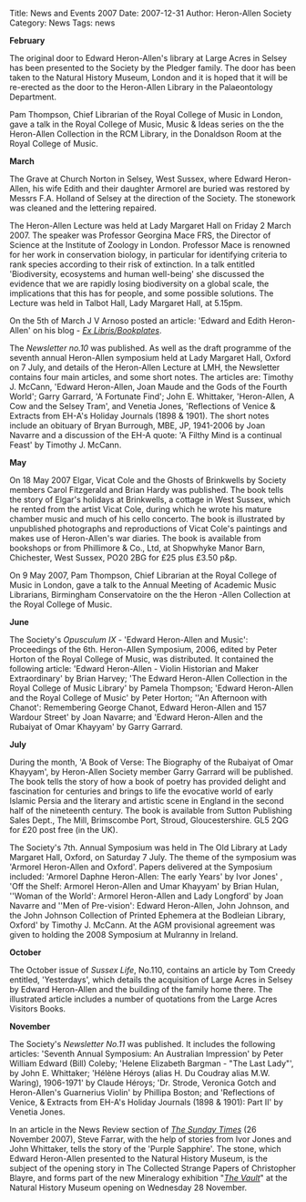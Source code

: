 Title: News and Events 2007
Date: 2007-12-31
Author: Heron-Allen Society
Category: News
Tags: news

**February**

The original door to Edward Heron-Allen's library at Large Acres in Selsey has been presented to the Society by the Pledger family. The door has been taken to the Natural History Museum, London and it is hoped that it will be re-erected as the door to the Heron-Allen Library in the Palaeontology Department.

Pam Thompson, Chief Librarian of the Royal College of Music in London, gave a talk in the Royal College of Music, Music & Ideas series on the the Heron-Allen Collection in the RCM Library, in the Donaldson Room at the Royal College of Music.

**March**

The Grave at Church Norton in Selsey, West Sussex, where Edward Heron-Allen, his wife Edith and their daughter Armorel are buried was restored by Messrs F.A. Holland of Selsey at the direction of the Society. The stonework was cleaned and the lettering repaired.

The Heron-Allen Lecture was held at Lady Margaret Hall on Friday 2 March 2007. The speaker was Professor Georgina Mace FRS, the Director of Science at the Institute of Zoology in London. Professor Mace is renowned for her work in conservation biology, in particular for identifying criteria to rank species according to their risk of extinction. In a talk entitled 'Biodiversity, ecosystems and human well-being' she discussed the evidence that we are rapidly losing biodiversity on a global scale, the implications that this has for people, and some possible solutions. The Lecture was held in Talbot Hall, Lady Margaret Hall, at 5.15pm.

On the 5th of March J V Arnoso posted an article: 'Edward and Edith Heron-Allen' on his blog - [*Ex Libris/Bookplates*](http://bookplate-jvarnoso.blogspot.com/2007_03_01_archive.html).

The *Newsletter no.10* was published. As well as the draft programme of the seventh annual Heron-Allen symposium held at Lady Margaret Hall, Oxford on 7 July, and details of the Heron-Allen Lecture at LMH, the Newsletter contains four main articles, and some short notes. The articles are: Timothy J. McCann, 'Edward Heron-Allen, Joan Maude and the Gods of the Fourth World'; Garry Garrard, 'A Fortunate Find'; John E. Whittaker, 'Heron-Allen, A Cow and the Selsey Tram', and Venetia Jones, 'Reflections of Venice & Extracts from EH-A's Holiday Journals (1898 & 1901). The short notes include an obituary of Bryan Burrough, MBE, JP, 1941-2006 by Joan Navarre and a discussion of the EH-A quote: 'A Filthy Mind is a continual Feast' by Timothy J. McCann.

**May**

On 18 May 2007 Elgar, Vicat Cole and the Ghosts of Brinkwells by Society members Carol Fitzgerald and Brian Hardy was published. The book tells the story of Elgar's holidays at Brinkwells, a cottage in West Sussex, which he rented from the artist Vicat Cole, during which he wrote his mature chamber music and much of his cello concerto. The book is illustrated by unpublished photographs and reproductions of Vicat Cole's paintings and makes use of Heron-Allen's war diaries. The book is available from bookshops or from Phillimore & Co., Ltd, at Shopwhyke Manor Barn, Chichester, West Sussex, PO20 2BG for £25 plus £3.50 p&p.

On 9 May 2007, Pam Thompson, Chief Librarian at the Royal College of Music in London, gave a talk to the Annual Meeting of Academic Music Librarians, Birmingham Conservatoire on the the Heron -Allen Collection at the Royal College of Music.

**June**

The Society's *Opusculum IX* - 'Edward Heron-Allen and Music': Proceedings of the 6th. Heron-Allen Symposium, 2006, edited by Peter Horton of the Royal College of Music, was distributed. It contained the following article: 'Edward Heron-Allen - Violin Historian and Maker Extraordinary' by Brian Harvey; 'The Edward Heron-Allen Collection in the Royal College of Music Library' by Pamela Thompson; 'Edward Heron-Allen and the Royal College of Music' by Peter Horton; ''An Afternoon with Chanot': Remembering George Chanot, Edward Heron-Allen and 157 Wardour Street' by Joan Navarre; and 'Edward Heron-Allen and the Rubaiyat of Omar Khayyam' by Garry Garrard.

**July**

During the month, 'A Book of Verse: The Biography of the Rubaiyat of Omar Khayyam', by Heron-Allen Society member Garry Garrard will be published. The book tells the story of how a book of poetry has provided delight and fascination for centuries and brings to life the evocative world of early Islamic Persia and the literary and artistic scene in England in the second half of the nineteenth century. The book is available from Sutton Publishing Sales Dept., The Mill, Brimscombe Port, Stroud, Gloucestershire. GL5 2QG for £20 post free (in the UK).

The Society's 7th. Annual Symposium was held in The Old Library at Lady Margaret Hall, Oxford, on Saturday 7 July. The theme of the symposium was 'Armorel Heron-Allen and Oxford'. Papers delivered at the Symposium included: 'Armorel Daphne Heron-Allen: The early Years' by Ivor Jones' , 'Off the Shelf: Armorel Heron-Allen and Umar Khayyam' by Brian Hulan, ''Woman of the World': Armorel Heron-Allen and Lady Longford' by Joan Navarre and ''Men of Pre-vision': Edward Heron-Allen, John Johnson, and the John Johnson Collection of Printed Ephemera at the Bodleian Library, Oxford' by Timothy J. McCann. At the AGM provisional agreement was given to holding the 2008 Symposium at Mulranny in Ireland.

**October**

The October issue of *Sussex Life*, No.110, contains an article by Tom Creedy entitled, 'Yesterdays', which details the acquisition of Large Acres in Selsey by Edward Heron-Allen and the building of the family home there. The illustrated article includes a number of quotations from the Large Acres Visitors Books.

**November**

The Society's *Newsletter No.11* was published. It includes the following articles: 'Seventh Annual Symposium: An Australian Impression' by Peter William Edward (Bill) Coleby; 'Helene Elizabeth Bargman - "The Last Lady"', by John E. Whittaker; 'Hélène Héroys (alias H. Du Coudray alias M.W. Waring), 1906-1971' by Claude Héroys; 'Dr. Strode, Veronica Gotch and Heron-Allen's Guarnerius Violin' by Phillipa Boston; and 'Reflections of Venice, & Extracts from EH-A's Holiday Journals (1898 & 1901): Part II' by Venetia Jones.

In an article in the News Review section of [*The Sunday Times*](http://www.thesundaytimes.co.uk/sto/news/uk_news/article75881.ece) (26 November 2007), Steve Farrar, with the help of stories from Ivor Jones and John Whittaker, tells the story of the 'Purple Sapphire'. The stone, which Edward Heron-Allen presented to the Natural History Museum, is the subject of the opening story in The Collected Strange Papers of Christopher Blayre, and forms part of the new Mineralogy exhibition "[*The Vault*](http://www.nhm.ac.uk/visit-us/galleries/green-zone/vault/index.html)" at the Natural History Museum opening on Wednesday 28 November.
